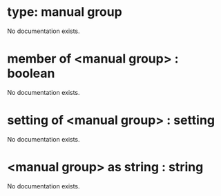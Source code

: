 # type: manual group

No documentation exists.

# member of &lt;manual group&gt; : boolean

No documentation exists.

# setting of &lt;manual group&gt; : setting

No documentation exists.

# &lt;manual group&gt; as string : string

No documentation exists.
